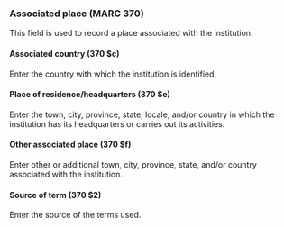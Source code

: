 ### Associated place (MARC 370)

This field is used to record a place associated with the institution.

#### Associated country (370 $c)

Enter the country with which the institution is identified.

#### Place of residence/headquarters (370 $e)

Enter the town, city, province, state, locale, and/or country in which the institution has its headquarters or carries
out its activities.

#### Other associated place (370 $f)

Enter other or additional town, city, province, state, and/or country associated with the institution.

#### Source of term (370 $2)

Enter the source of the terms used.
